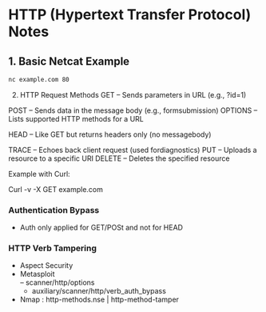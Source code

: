 # HTTP (Hypertext Transfer Protocol) Notes

## 1. Basic Netcat Example
```bash
nc example.com 80
```



2. HTTP Request Methods
GET – Sends parameters in URL (e.g., ?id=1)

POST – Sends data in the message body (e.g., formsubmission)
OPTIONS – Lists supported HTTP methods for a URL

HEAD – Like GET but returns headers only (no messagebody)

TRACE – Echoes back client request (used fordiagnostics)
PUT – Uploads a resource to a specific URI
DELETE – Deletes the specified resource

Example with Curl:

Curl -v -X GET example.com


### Authentication Bypass
- Auth only applied for GET/POSt and not for HEAD

### HTTP Verb Tampering
- Aspect Security
- Metasploit	
  –	scanner/http/options
  - auxiliary/scanner/http/verb_auth_bypass
- Nmap : http-methods.nse |  http-method-tamper